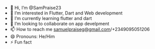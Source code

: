 - 👋 Hi, I’m @SamPraise23
- 👀 I’m interested in Flutter, Dart and Web development
- 🌱 I’m currently learning flutter and dart
- 💞️ I’m looking to collaborate on app develpment
- 📫 How to reach me samuelpraiseg@gmail.com/+2349095051206
- 😄 Pronouns: He/Him
- ⚡ Fun fact 

<!---
SamPraise23/SamPraise23 is a ✨ special ✨ repository because its `README.md` (this file) appears on your GitHub profile.
You can click the Preview link to take a look at your changes.
--->
